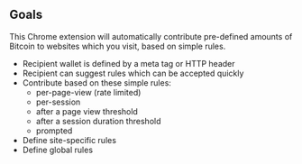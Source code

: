 ## Goals

This Chrome extension will automatically contribute pre-defined amounts of
Bitcoin to websites which you visit, based on simple rules.

* Recipient wallet is defined by a meta tag or HTTP header
* Recipient can suggest rules which can be accepted quickly
* Contribute based on these simple rules:
  * per-page-view (rate limited)
  * per-session
  * after a page view threshold
  * after a session duration threshold
  * prompted
* Define site-specific rules
* Define global rules
